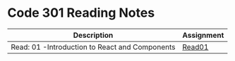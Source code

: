 # Code 301 Reading Notes 

|  Description  | Assignment    |
| ----------- | ----------- |
|   Read: 01 -Introduction to React and Components |  [Read01](https://bianqt.github.io/reading-notes/301/read01)    |
